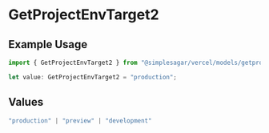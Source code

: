 # GetProjectEnvTarget2

## Example Usage

```typescript
import { GetProjectEnvTarget2 } from "@simplesagar/vercel/models/getprojectenvop.js";

let value: GetProjectEnvTarget2 = "production";
```

## Values

```typescript
"production" | "preview" | "development"
```